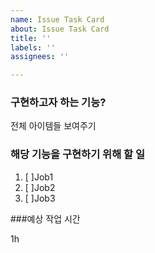 ```yaml
---
name: Issue Task Card
about: Issue Task Card
title: ''
labels: ''
assignees: ''

---
```


### 구현하고자 하는 기능?

전체 아이템들 보여주기

### 해당 기능을 구현하기 위해 할 일

1. [ ]Job1
2. [ ]Job2
3. [ ]Job3

###예상 작업 시간

1h
